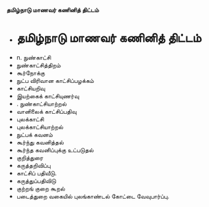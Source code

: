 **தமிழ்நாடு மாணவர் கணினித் திட்டம்**
- # தமிழ்நாடு மாணவர் கணினித் திட்டம்
- n. நுண்காட்சி
- நுண்காட்சித்திறம்
- கூர்நோக்கு
- நுட்ப விரிவான காட்சிப்பழக்கம்
- காட்சியறிவு
- இயற்கைக் காட்சியுணர்வு
- . நுண்காட்சியாற்றல்
- வானிலைக் காட்சிப்பதிவு
- புலக்காட்சி
- புலக்காட்சியாற்றல்
- நுட்பக் கவனம்
- கூர்ந்து கவனித்தல்
- கூர்ந்த கவனிப்புக்கு உட்படுதல்
- குறித்துரை
- கருத்தறிவிப்பு
- காட்சிப் பதிவீடு.
- கருத்துப்பதிவிடு
- குற்றங் குறை கூறல்
- படைத்துறை வகையில் புலங்காண்டல் கோட்டை வேவுபார்ப்பு.

